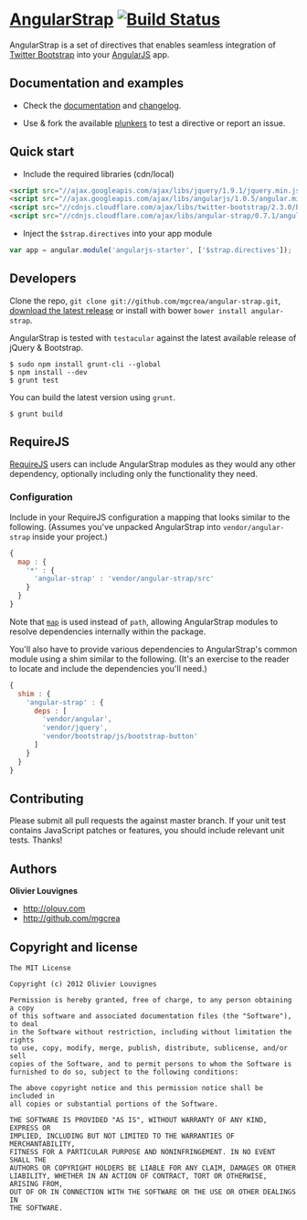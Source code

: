 # [AngularStrap](http://mgcrea.github.com/angular-strap) [![Build Status](https://secure.travis-ci.org/mgcrea/angular-strap.png?branch=master)](http://travis-ci.org/#!/mgcrea/angular-strap)

AngularStrap is a set of directives that enables seamless integration of [Twitter Bootstrap](https://twitter.github.com/bootstrap) into your [AngularJS](https://github.com/angular/angular.js) app.



## Documentation and examples

+ Check the [documentation](http://mgcrea.github.com/angular-strap) and [changelog](https://github.com/mgcrea/angular-strap/wiki/Changelog).

+ Use & fork the available [plunkers](https://github.com/mgcrea/angular-strap/wiki/Plunkers) to test a directive or report an issue.



## Quick start

+ Include the required libraries (cdn/local)

>
``` html
<script src="//ajax.googleapis.com/ajax/libs/jquery/1.9.1/jquery.min.js"></script>
<script src="//ajax.googleapis.com/ajax/libs/angularjs/1.0.5/angular.min.js"></script>
<script src="//cdnjs.cloudflare.com/ajax/libs/twitter-bootstrap/2.3.0/bootstrap.min.js"></script>
<script src="//cdnjs.cloudflare.com/ajax/libs/angular-strap/0.7.1/angular-strap.min.js"></script>
```

+ Inject the `$strap.directives` into your app module

>
``` javascript
var app = angular.module('angularjs-starter', ['$strap.directives']);
```


## Developers

Clone the repo, `git clone git://github.com/mgcrea/angular-strap.git`, [download the latest release](https://github.com/mgcrea/angular-strap/zipball/master) or install with bower `bower install angular-strap`.

AngularStrap is tested with `testacular` against the latest available release of jQuery & Bootstrap.

>
	$ sudo npm install grunt-cli --global
	$ npm install --dev
	$ grunt test

You can build the latest version using `grunt`.

>
	$ grunt build

## RequireJS

[RequireJS](http://requirejs.org/) users can include AngularStrap modules as they would any other dependency, optionally including only the functionality they need.

### Configuration

Include in your RequireJS configuration a mapping that looks similar to the following. (Assumes you've unpacked AngularStrap into `vendor/angular-strap` inside your project.)

```javascript
{
  map : {
    '*' : {
      'angular-strap' : 'vendor/angular-strap/src'
    }
  }
}
```

Note that [`map`](http://requirejs.org/docs/api.html#config-map) is used instead of `path`, allowing AngularStrap modules to resolve dependencies internally within the package.

You'll also have to provide various dependencies to AngularStrap's common module using a shim similar to the following. (It's an exercise to the reader to locate and include the dependencies you'll need.)

```javascript
{
  shim : {
    'angular-strap' : {
      deps : [
        'vendor/angular',
        'vendor/jquery',
        'vendor/bootstrap/js/bootstrap-button'
      ]
    }
  }
}
```

## Contributing

Please submit all pull requests the against master branch. If your unit test contains JavaScript patches or features, you should include relevant unit tests. Thanks!



## Authors

**Olivier Louvignes**

+ http://olouv.com
+ http://github.com/mgcrea



## Copyright and license

	The MIT License

	Copyright (c) 2012 Olivier Louvignes

	Permission is hereby granted, free of charge, to any person obtaining a copy
	of this software and associated documentation files (the "Software"), to deal
	in the Software without restriction, including without limitation the rights
	to use, copy, modify, merge, publish, distribute, sublicense, and/or sell
	copies of the Software, and to permit persons to whom the Software is
	furnished to do so, subject to the following conditions:

	The above copyright notice and this permission notice shall be included in
	all copies or substantial portions of the Software.

	THE SOFTWARE IS PROVIDED "AS IS", WITHOUT WARRANTY OF ANY KIND, EXPRESS OR
	IMPLIED, INCLUDING BUT NOT LIMITED TO THE WARRANTIES OF MERCHANTABILITY,
	FITNESS FOR A PARTICULAR PURPOSE AND NONINFRINGEMENT. IN NO EVENT SHALL THE
	AUTHORS OR COPYRIGHT HOLDERS BE LIABLE FOR ANY CLAIM, DAMAGES OR OTHER
	LIABILITY, WHETHER IN AN ACTION OF CONTRACT, TORT OR OTHERWISE, ARISING FROM,
	OUT OF OR IN CONNECTION WITH THE SOFTWARE OR THE USE OR OTHER DEALINGS IN
	THE SOFTWARE.
